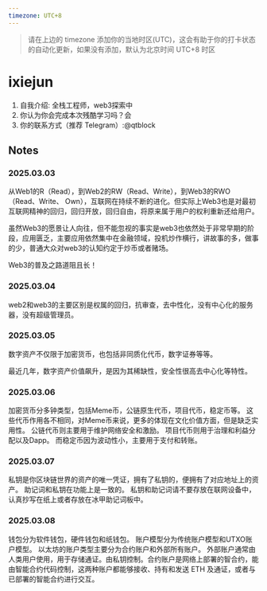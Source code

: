 ```yaml
---
timezone: UTC+8
---
```


> 请在上边的 timezone 添加你的当地时区(UTC)，这会有助于你的打卡状态的自动化更新，如果没有添加，默认为北京时间 UTC+8 时区


# ixiejun

1. 自我介绍: 全栈工程师，web3探索中
2. 你认为你会完成本次残酷学习吗？会
3. 你的联系方式（推荐 Telegram）:@qtblock

## Notes

<!-- Content_START -->

### 2025.03.03

从Web1的R（Read），到Web2的RW（Read、Write），到Web3的RWO（Read、Write、 Own），互联网在持续不断的进化。但实际上Web3也是对最初互联网精神的回归，回归开放，回归自由，将原来属于用户的权利重新还给用户。

虽然Web3的愿景让人向往，但不能忽视的事实是web3也依然处于非常早期的阶段，应用匮乏，主要应用依然集中在金融领域，投机炒作横行，讲故事的多，做事的少，普通大众对web3的认知约定于炒币或者赌场。

Web3的普及之路道阻且长！

### 2025.03.04

web2和web3的主要区别是权属的回归，抗审查，去中性化，没有中心化的服务器，没有超级管理员。

### 2025.03.05
数字资产不仅限于加密货币，也包括非同质化代币，数字证券等等。

最近几年，数字资产价值飙升，是因为其稀缺性，安全性很高去中心化等特性。

### 2025.03.06
加密货币分多钟类型，包括Meme币，公链原生代币，项目代币，稳定币等。
这些代币作用各不相同，对Meme币来说，更多的体现在文化价值方面，但是缺乏实用性。
公链代币则主要用于维护网络安全和激励。
项目代币则用于治理和利益分配以及Dapp。
而稳定币因为波动性小，主要用于支付和转账。

### 2025.03.07
私钥是你区块链世界的资产的唯一凭证，拥有了私钥的，便拥有了对应地址上的资产。
助记词和私钥在功能上是一致的。
私钥和助记词请不要存放在联网设备中，认真抄写在纸上或者存放在冰甲助记词板中。

### 2025.03.08
钱包分为软件钱包，硬件钱包和纸钱包。
账户模型分为传统账户模型和UTXO账户模型。
以太坊的账户类型主要分为合约账户和外部所有账户。
外部账户通常由人类用户使用，用于存储通证。由私钥控制。合约账户是网络上部署的智合约，能由智能合约代码控制，这两种账户都能够接收、持有和发送 ETH 及通证，或者与已部署的智能合约进行交互。
<!-- Content_END -->

